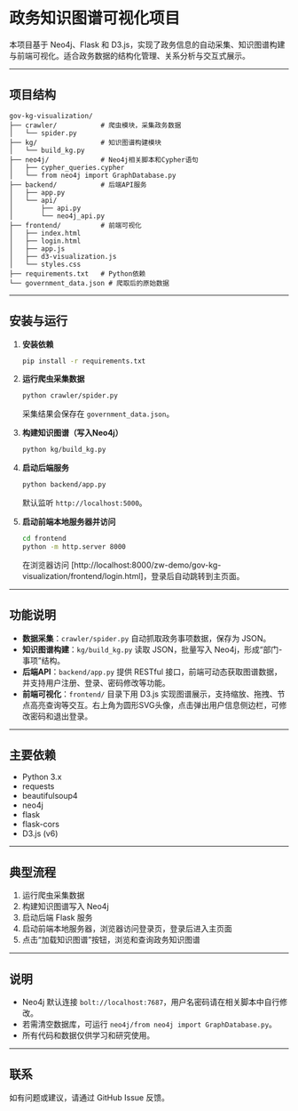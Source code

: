 # 政务知识图谱可视化项目

本项目基于 Neo4j、Flask 和 D3.js，实现了政务信息的自动采集、知识图谱构建与前端可视化。适合政务数据的结构化管理、关系分析与交互式展示。

---

## 项目结构

```
gov-kg-visualization/
├── crawler/           # 爬虫模块，采集政务数据
│   └── spider.py
├── kg/                # 知识图谱构建模块
│   └── build_kg.py
├── neo4j/             # Neo4j相关脚本和Cypher语句
│   ├── cypher_queries.cypher
│   └── from neo4j import GraphDatabase.py
├── backend/           # 后端API服务
│   ├── app.py
│   └── api/
│       ├── api.py
│       └── neo4j_api.py
├── frontend/          # 前端可视化
│   ├── index.html
│   ├── login.html
│   ├── app.js
│   ├── d3-visualization.js
│   └── styles.css
├── requirements.txt   # Python依赖
└── government_data.json # 爬取后的原始数据
```

---

## 安装与运行

1. **安装依赖**
   ```bash
   pip install -r requirements.txt
   ```

2. **运行爬虫采集数据**
   ```bash
   python crawler/spider.py
   ```
   采集结果会保存在 `government_data.json`。

3. **构建知识图谱（写入Neo4j）**
   ```bash
   python kg/build_kg.py
   ```

4. **启动后端服务**
   ```bash
   python backend/app.py
   ```
   默认监听 `http://localhost:5000`。

5. **启动前端本地服务器并访问**
   ```bash
   cd frontend
   python -m http.server 8000
   ```
   在浏览器访问 [http://localhost:8000/zw-demo/gov-kg-visualization/frontend/login.html]，登录后自动跳转到主页面。

---

## 功能说明

- **数据采集**：`crawler/spider.py` 自动抓取政务事项数据，保存为 JSON。
- **知识图谱构建**：`kg/build_kg.py` 读取 JSON，批量写入 Neo4j，形成“部门-事项”结构。
- **后端API**：`backend/app.py` 提供 RESTful 接口，前端可动态获取图谱数据，并支持用户注册、登录、密码修改等功能。
- **前端可视化**：`frontend/` 目录下用 D3.js 实现图谱展示，支持缩放、拖拽、节点高亮查询等交互。右上角为圆形SVG头像，点击弹出用户信息侧边栏，可修改密码和退出登录。

---

## 主要依赖

- Python 3.x
- requests
- beautifulsoup4
- neo4j
- flask
- flask-cors
- D3.js (v6)

---

## 典型流程

1. 运行爬虫采集数据
2. 构建知识图谱写入 Neo4j
3. 启动后端 Flask 服务
4. 启动前端本地服务器，浏览器访问登录页，登录后进入主页面
5. 点击“加载知识图谱”按钮，浏览和查询政务知识图谱

---

## 说明

- Neo4j 默认连接 `bolt://localhost:7687`，用户名密码请在相关脚本中自行修改。
- 若需清空数据库，可运行 `neo4j/from neo4j import GraphDatabase.py`。
- 所有代码和数据仅供学习和研究使用。

---

## 联系

如有问题或建议，请通过 GitHub Issue 反馈。